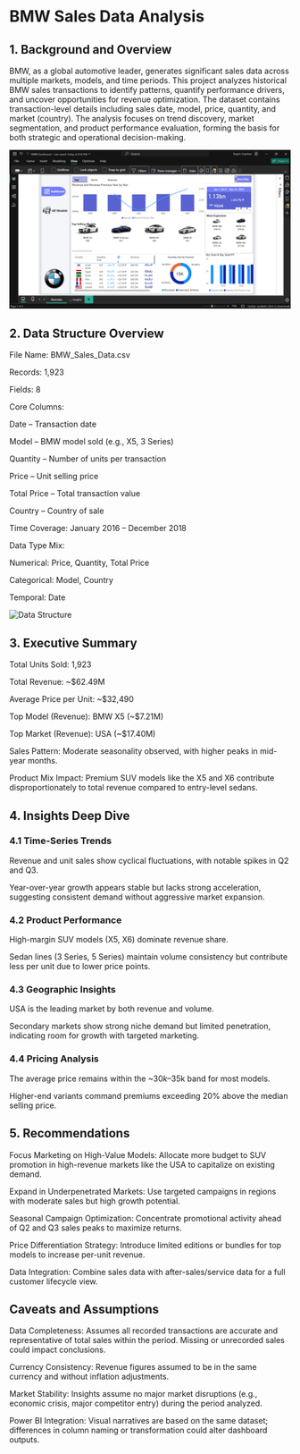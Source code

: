 # BMW Sales Data Analysis
## 1. Background and Overview

BMW, as a global automotive leader, generates significant sales data across multiple markets, models, and time periods. This project analyzes historical BMW sales transactions to identify patterns, quantify performance drivers, and uncover opportunities for revenue optimization.
The dataset contains transaction-level details including sales date, model, price, quantity, and market (country). The analysis focuses on trend discovery, market segmentation, and product performance evaluation, forming the basis for both strategic and operational decision-making.

![BMW Dashboard](https://github.com/KagisoSegobye/BMW-Data-Analysis/blob/7413cfc04e680427e2200aaa143f63fcd54fbabe/Screenshot%20(30).png)

## 2. Data Structure Overview

File Name: BMW_Sales_Data.csv

Records: 1,923

Fields: 8

Core Columns:

Date – Transaction date

Model – BMW model sold (e.g., X5, 3 Series)

Quantity – Number of units per transaction

Price – Unit selling price

Total Price – Total transaction value

Country – Country of sale

Time Coverage: January 2016 – December 2018

Data Type Mix:

Numerical: Price, Quantity, Total Price

Categorical: Model, Country

Temporal: Date

![Data Structure]([https://link-to-your-image.com/image.png](https://github.com/KagisoSegobye/BMW-Data-Analysis/blob/7413cfc04e680427e2200aaa143f63fcd54fbabe/Screenshot%20(29).png))

## 3. Executive Summary

Total Units Sold: 1,923

Total Revenue: ~$62.49M

Average Price per Unit: ~$32,490

Top Model (Revenue): BMW X5 (~$7.21M)

Top Market (Revenue): USA (~$17.40M)

Sales Pattern: Moderate seasonality observed, with higher peaks in mid-year months.

Product Mix Impact: Premium SUV models like the X5 and X6 contribute disproportionately to total revenue compared to entry-level sedans.

## 4. Insights Deep Dive

### 4.1 Time-Series Trends

Revenue and unit sales show cyclical fluctuations, with notable spikes in Q2 and Q3.

Year-over-year growth appears stable but lacks strong acceleration, suggesting consistent demand without aggressive market expansion.

### 4.2 Product Performance

High-margin SUV models (X5, X6) dominate revenue share.

Sedan lines (3 Series, 5 Series) maintain volume consistency but contribute less per unit due to lower price points.

### 4.3 Geographic Insights

USA is the leading market by both revenue and volume.

Secondary markets show strong niche demand but limited penetration, indicating room for growth with targeted marketing.

### 4.4 Pricing Analysis

The average price remains within the ~$30k–$35k band for most models.

Higher-end variants command premiums exceeding 20% above the median selling price.

## 5. Recommendations

Focus Marketing on High-Value Models: Allocate more budget to SUV promotion in high-revenue markets like the USA to capitalize on existing demand.

Expand in Underpenetrated Markets: Use targeted campaigns in regions with moderate sales but high growth potential.

Seasonal Campaign Optimization: Concentrate promotional activity ahead of Q2 and Q3 sales peaks to maximize returns.

Price Differentiation Strategy: Introduce limited editions or bundles for top models to increase per-unit revenue.

Data Integration: Combine sales data with after-sales/service data for a full customer lifecycle view.

## Caveats and Assumptions

Data Completeness: Assumes all recorded transactions are accurate and representative of total sales within the period. Missing or unrecorded sales could impact conclusions.

Currency Consistency: Revenue figures assumed to be in the same currency and without inflation adjustments.

Market Stability: Insights assume no major market disruptions (e.g., economic crisis, major competitor entry) during the period analyzed.

Power BI Integration: Visual narratives are based on the same dataset; differences in column naming or transformation could alter dashboard outputs.
